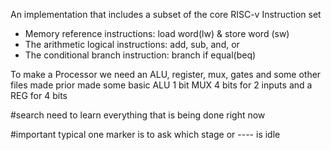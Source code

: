 An implementation that includes a subset of the core RISC-v Instruction set
- Memory reference instructions: load word(lw) & store word (sw)
- The arithmetic logical instructions: add, sub, and, or
- The conditional branch instruction: branch if equal(beq)

To make a Processor we need an ALU, register, mux, gates and some other files made prior
made some basic ALU 1 bit MUX 4 bits for 2 inputs and a REG for 4 bits 

#search need to learn everything that is being done right now 

#important typical one marker is to ask which stage or ---- is idle